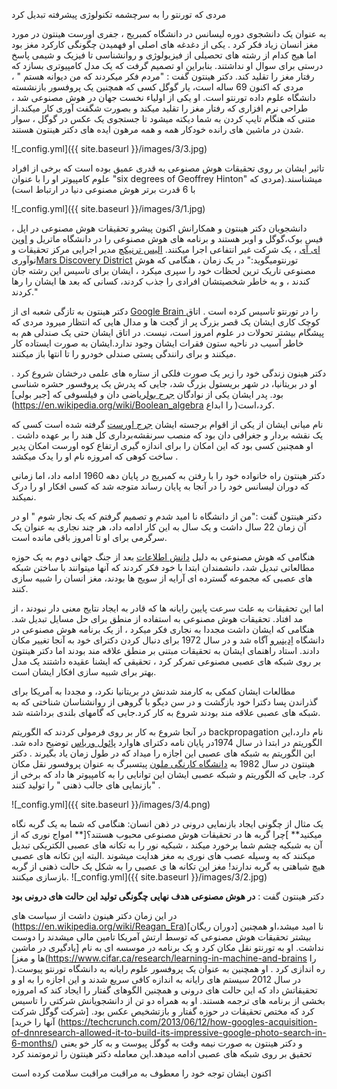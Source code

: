 مردی که تورنتو را به سرچشمه تکنولوژی پیشرفته تبدیل کرد 

به عنوان یک دانشجوی دوره لیسانس در دانشگاه کمبریج ، جفری اورست هینتون در مورد مغز انسان زیاد فکر کرد . یکی از دغدغه های اصلی او فهمیدن چگونگی کارکرد مغز بود اما هیج کدام از رشته های تحصیلی از فیزیولوژی و روانشناسی تا فیزیک و شیمی پاسخ درستی برای سوال او نداشتند.
بنابراین او تصمیم گرفت که یک مدل کامپیوتری بسازد که رفتار مغز را تقلید کند. دکتر هینتون گفت : "مردم فکر میکردند که من دیوانه هستم " ، مردی که اکنون 69 ساله است، یار گوگل کسی که همچنین یک پروفسور بازنشسته دانشگاه علوم داده تورنتو است.
او یکی از اولیاء نخست جهان در هوش مصنوعی شد ، طراحی نرم افزاری که رفتار مغز را تقلید میکند و بصورت شگفت آوری کار میکند.از متنی که هنگام تایپ کردن به شما دیکته میشود تا جستجوی یک عکس در گوگل ، سوار شدن در ماشین های رانده خودکار همه و همه مرهون ایده های دکتر هینتون هستند.

![_config.yml]({{ site.baseurl }}/images/3/3.jpg)

تاثیر ایشان بر روی تحقیقات هوش مصنوعی به قدری عمیق بوده است که برخی از افراد علوم کامپیوتر او را با عنوان  "six degrees of Geoffrey Hinton" میشناسند.(مردی که با 6 قدرت برتر هوش مصنوعی دنیا در ارتباط است)

![_config.yml]({{ site.baseurl }}/images/3/1.jpg)

دانشجویان دکتر هینتون و همکارانش اکنون پیشرو تحقیقات هوش مصنوعی در اپل ، فیس بوک،گوگل و اوبر هستند و برنامه های هوش مصنوعی را در دانشگاه ماتریل و [اوپن ای آی](https://openai.com/) ، یک شرکت غیر انتفاعی  اجرا میکنند.
[الیس ترنیکچ](https://www.marsdd.com/bio/ilse-treurnicht) مدیر اجرایی مرکز تحقیقات و نوآوری[Mars Discovery District](https://www.marsdd.com/) تورنتومیگوید:" در یک زمان ، هنگامی که هوش مصنوعی تاریک ترین لحظات خود را سپری میکرد ، ایشان برای تاسیس این رشته جان کندند ، و به خاطر شخصیتشان افرادی را جذب کردند، کسانی که بعد ها ایشان را رها کردند."

دکتر هینتون به تازگی شعبه ای از  [Google Brain ](https://research.google.com/teams/brain) را در تورنتو تاسیس کرده است . اتاق کوچک کاری ایشان یک قصر بزرگ پر از گجت ها و مدال هایی که انتظار میرود مردی که  پیشگام بیشتر تحولات در علوم امروز است، نیست. در اتاق ایشان حتی یک صندلی هم به خاطر آسیب در ناحیه ستون فقرات ایشان وجود ندارد.ایشان به صورت ایستاده کار میکنند و برای رانندگی پستی صندلی خودرو را تا انتها باز میکنند.

دکتر هینون زندگی خود را زیر یک صورت فلکی از ستاره های علمی درخشان شروع کرد . او در بریتانیا، در شهر بریستول بزرگ شد، جایی که پدرش یک پروفسور حشره شناسی  بود. پدر ایشان یکی از نوادگان [جرج بول](https://en.wikipedia.org/wiki/George_Boole)ریاضی دان و فیلسوفی که [جبر بولی](https://en.wikipedia.org/wiki/Boolean_algebra  را ابداع )کرد،است.

نام میانی ایشان از یکی از اقوام برجسته ایشان [جرج اورست](https://en.wikipedia.org/wiki/George_Everest)  گرفته شده است کسی که یک نقشه‌ بردار و جغرافی دان بود که منصب سرنقشه‌برداری کل هند را بر عهده داشت . او همچنین کسی بود که این امکان را برای اندازه گیری ارتفاع کوه اورست امکان پدیر ساخت کوهی که امروزه نام او را یدک میکشد .

دکتر هینتون راه خانواده خود را با رفتن به کمبریج در پایان دهه 1960 ادامه داد، اما زمانی که دوران لیسانس خود را در آنجا به پایان رساند متوجه شد که کسی افکار او را درک نمیکند.

دکتر هینتون گفت :"من از دانشگاه نا امید شدم و تصمیم گرفتم که یک نجار شوم " او در آن زمان 22 سال داشت و یک سال به این کار ادامه داد، هر چند نجاری به عنوان یک سرگرمی برای او تا امروز باقی مانده است.

هنگامی که هوش مصنوعی به  دلیل [دانش اطلاعات](https://en.wikipedia.org/wiki/Information_science) بعد از جنگ جهانی دوم به یک حوزه مطالعاتی تبدیل شد، دانشمندان ابتدا با خود فکر کردند که آنها میتوانند  با ساختن شبکه های عصبی که مجموعه گسترده ای آرایه از سویج ها بودند، مغز انسان را شبیه سازی کنند.

اما این تحقیقات به علت سرعت پایین رایانه ها که قادر به ایجاد نتایج معنی دار نبودند ، از مد افتاد. تحقیقات هوش مصنوعی به استفاده از منطق برای حل مسایل تبدیل شد.
هنگامی که ایشان داشت مجددا به نجاری فکر میکرد ، از یک برنامه هوش مصنوعی در دانشگاه [اِدینبرو]( http://www.ed.ac.uk)  آگاه شد و در سال 1972 برای دنبال کردن دکترای خود به آنجا تغییر مکان دادند. استاد راهنمای ایشان به تحقیقات مبتنی بر منطق علاقه مند بودند اما دکتر هینتون بر روی شبکه های عصبی مصنوعی تمرکر کرد ، تحقیقی که ایشنا عقیده داشتند یک مدل بهتر برای شبیه سازی افکار ایشان است.

مطالعات ایشان کمکی به کارمند شدنش در بریتانیا نکرد، و مجددا به آمریکا برای گذراندن پسا دکترا خود بازگشت و در سن دیگو با گروهی از روانشناسان شناختی که به شبکه های عصبی علاقه مند بودند شروع به کار کرد.جایی که گامهای بلندی برداشته شد.

در آنجا شروع به کار بر روی فرمولی کردند که الگوریتم backpropagation  نام دارد،این الگوریتم در ابتدا ذر سال 1974در پایان نامه دکترای هاوارد [پائول ورباس](https://en.wikipedia.org/wiki/Paul_Werbos) توضیح داده شد. این الگوریتم به شبکه های عصبی این اجازه را میداد که در طول زمان یاد بگیرند .
دکتر هینتون در سال 1982 به [دانشگاه کارنگی ملون]( http://www.cmu.edu)   پیتسبرگ به عنوان پروفسور نقل مکان کرد. جایی که الگوریتم و شبکه عصبی ایشان این توانایی را به کامپیوتر ها داد که برخی از "بازنمایی های جالب ذهنی " را تولید کنند .

![_config.yml]({{ site.baseurl }}/images/3/4.png)

یک مثال از چگونی ایجاد بازنمایی درونی در ذهن انسان: هنگامی که شما به یک گربه نگاه میکنید** ]چرا گربه ها در تحقیقات هوش مصنوعی محبوب هستند؟[** امواج نوری که از آن به شبکیه چشم شما برخورد میکند ، شبکیه نور را به تکانه های عصبی الکتریکی تبدیل میکنند که به وسیله عصب های نوری به مغز هدایت میشوند .البته این تکانه های عصبی هیچ شباهتی به گربه ندارند! مغز این تکانه ها ی عصبی را به شکل یک حالت ذهنی از گربه بازسازی میکنند.
![_config.yml]({{ site.baseurl }}/images/3/2.jpg)

دکتر هینتون گفت : **در هوش مصنوعی هدف نهایی چگونگی تولید این حالت های درونی بود** 

در این زمان دکتر هینون داشت از سیاست های (https://en.wikipedia.org/wiki/Reagan_Era)[دوران ریگان] نا امید میشد،او همچنین بیشتر تحقیقات هوش مصنوعی که توسط ارتش آمریکا تامین مالی میشدند را دوست نداشت. او به تورنتو نقل مکان کرد و یک برنامه در موسسه ای به نام [یادگیری در ماشین ها و مغز](https://www.cifar.ca/research/learning-in-machine-and-brains را )ره اندازی کرد . او همچنین به عنوان یک پروفسور علوم رایانه به دانشگاه تورنتو پیوست. در سال 2012 سیستم های رایانه به اندازه کافی سریع شدند و این اجازه را به او و تحقیقاتش داد که این حالت های درونی و همچنین الگوهای گفتار را ایجاد کند که امروزه بخشی از برنامه های ترجمه هستند.
او به همراه دو تن از دانشجویانش شرکتی را تاسیس کرد که مختص تحقیقات در حوزه گفتار و بازتشخیص عکس بود. [شرکت گوگل شرکت آنها را خرید] (https://techcrunch.com/2013/06/12/how-googles-acquisition-of-dnnresearch-allowed-it-to-build-its-impressive-google-photo-search-in-6-months/)
و دکتر هینتون به صورت نیمه وقت به گوگل پیوست و به کار خو یعنی تحقیق بر روی شبکه های عصبی ادامه میدهد.این معامله دکتر هینتون را ثرموتمند کرد

اکنون ایشان توجه خود را معطوف به مراقبت مراقبت سلامت کرده است
